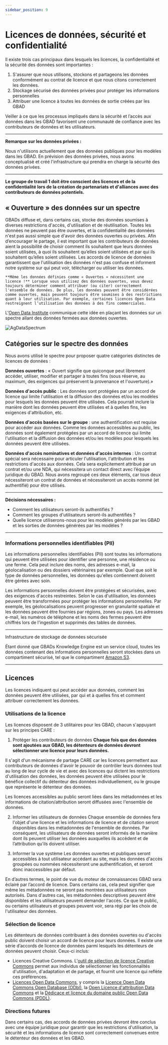 ```yaml
---
sidebar_position: 9
---
```

# Licences de données, sécurité et confidentialité

Il existe trois cas principaux dans lesquels les licences, la confidentialité et la sécurité des données sont importantes :

1. S'assurer que nous utilisons, stockons et partageons les données conformément au contrat de licence et que nous citons correctement les données.
2. Stockage sécurisé des données privées pour protéger les informations personnelles
3. Attribuer une licence à toutes les données de sortie créées par les GBAD

Veiller à ce que les processus impliqués dans la sécurité et l’accès aux données dans les GBAD favorisent une communauté de confiance avec les contributeurs de données et les utilisateurs.

---

**Remarque sur les données privées :**

Nous n'utilisons actuellement que des données publiques pour les modèles dans les GBAD. En prévision des données privées, nous avons conceptualisé et créé l'infrastructure qui prendra en charge la sécurité des données privées.

---

**Le groupe de travail 1 doit être conscient des licences et de la confidentialité lors de la création de partenariats et d'alliances avec des contributeurs de données potentiels.**

## « Ouverture » ​​des données sur un spectre

GBADs diffuse et, dans certains cas, stocke des données soumises à diverses restrictions d'accès, d'utilisation et de réutilisation. Toutes les données ne peuvent pas être ouvertes, et la confidentialité des données n'est pas aussi simple que d'avoir des données ouvertes ou privées. Afin d’encourager le partage, il est important que les contributeurs de données aient la possibilité de choisir comment ils souhaitent que leurs données soient utilisées, à quoi ils souhaitent qu’elles soient utilisées et par qui ils souhaitent qu’elles soient utilisées. Les accords de licence de données garantissent que l'utilisation des données n'est pas confuse et informent notre système sur qui peut voir, télécharger ou utiliser les données.

```{marge}
**Même les données définies comme « Ouvertes » nécessitent une licence !** Lorsque vous utilisez des données ouvertes, vous devez toujours déterminer comment attribuer (ou citer) correctement l'ensemble de données. De plus, les données peuvent être considérées comme ouvertes, mais peuvent toujours être soumises à des restrictions quant à leur utilisation. Par exemple, certaines licences Open Data restreignent l’utilisation des données à des fins commerciales.
```

L'[Open Data Institute](https://theodi.org/about-the-odi/) communique cette idée en plaçant les données sur un spectre allant des données fermées aux données ouvertes.

![AgDataSpectrum](http://gbadske.org/Documentation/DataGovernanceHandbook/_images/20210723_AgDataSpectrum_ODI.png)

## Catégories sur le spectre des données

Nous avons utilisé le spectre pour proposer quatre catégories distinctes de licences de données :

**Données ouvertes** : « Ouvert signifie que quiconque peut librement accéder, utiliser, modifier et partager à toutes fins (sous réserve, au maximum, des exigences qui préservent la provenance et l'ouverture).»

**Données d'accès public** : Les données sont protégées par un accord de licence qui limite l'utilisation et la diffusion des données et/ou les modèles pour lesquels les données peuvent être utilisées. Cela pourrait inclure la manière dont les données peuvent être utilisées et à quelles fins, les exigences d'attribution, etc.

**Données d'accès basées sur le groupe** : une authentification est requise pour accéder aux données. Comme les données accessibles au public, les données sont également protégées par un accord de licence qui limite l'utilisation et la diffusion des données et/ou les modèles pour lesquels les données peuvent être utilisées.

**Données d'accès nominatives et données d'accès internes** : Un contrat spécial sera nécessaire pour articuler l'utilisation, l'attribution et les restrictions d'accès aux données. Cela sera explicitement attribué par un contrat et/ou une NDA, qui nécessitera un contact direct avec l’équipe juridique du GBAD. Nous avons regroupé ces deux éléments, car tous deux nécessiteront un contrat de données et nécessiteront un accès nommé (et authentifié) pour être utilisés.

---

**Décisions nécessaires :**

* Comment les utilisateurs seront-ils authentifiés ?
* Comment les groupes d'utilisateurs seront-ils authentifiés ?
* Quelle licence utiliserons-nous pour les modèles générés par les GBAD et les sorties de données générées par les modèles ?

---

### Informations personnelles identifiables (PII)

Les informations personnelles identifiables (PII) sont toutes les informations qui peuvent être utilisées pour identifier une personne, une résidence ou une ferme. Cela peut inclure des noms, des adresses e-mail, la géolocalisation ou des dossiers vétérinaires par exemple. Quel que soit le type de données personnelles, les données qu'elles contiennent doivent être gérées avec soin.

Les informations personnelles doivent être protégées et sécurisées, avec des exigences d'accès restreintes. Selon le cas d'utilisation, les données peuvent être transformées pour protéger les informations personnelles. Par exemple, les géolocalisations peuvent progresser en granularité spatiale et les données peuvent être fournies par régions, zones ou pays. Les adresses e-mail, les numéros de téléphone et les noms des fermes peuvent être chiffrés lors de l'ingestion et supprimés des tables de données.

---

Infrastructure de stockage de données sécurisée

Étant donné que GBADs Knowledge Engine est un service cloud, toutes les données contenant des informations personnelles seront stockées dans un compartiment sécurisé, tel que le compartiment [Amazon S3](https://aws.amazon.com/s3/).

---

## Licences

Les licences indiquent qui peut accéder aux données, comment les données peuvent être utilisées, par qui et à quelles fins et comment attribuer correctement les données.

### Utilisations de la licence
Les licences disposent de 3 utilitaires pour les GBAD, chacun s'appuyant sur les principes CARE :

1. Protéger les contributeurs de données
**Chaque fois que des données sont ajoutées aux GBAD, les détenteurs de données devront sélectionner une licence pour leurs données.**

Il s'agit d'un mécanisme de partage CARE car les licences permettent aux contributeurs de données d'avoir le pouvoir de contrôler leurs données tout au long de leur cycle de vie et avec des licences qui dictent les restrictions d'utilisation des données, les données peuvent être utilisées pour le bénéfice collectif du détenteur des données individuellement, ou le groupe que représente le détenteur des données.

Les licences accessibles au public seront liées dans les métadonnées et les informations de citation/attribution seront diffusées avec l'ensemble de données.

2. Informer les utilisateurs de données
Chaque ensemble de données fera l'objet d'une licence et les informations de licence et de citation seront disponibles dans les métadonnées de l'ensemble de données. Par conséquent, les utilisateurs de données seront informés de la manière dont ils peuvent utiliser les données auxquelles ils accèdent et de l’attribution qu’ils doivent utiliser.

3. Informer la vue système
Les données ouvertes et publiques seront accessibles à tout utilisateur accédant au site, mais les données d'accès groupées ou nommées nécessiteront une authentification, et seront donc inaccessibles par défaut.

En d’autres termes, le point de vue du moteur de connaissances GBAD sera éclairé par l’accord de licence. Dans certains cas, cela peut signifier que même les métadonnées ne seront pas montrées aux utilisateurs non autorisés. Dans d'autres cas, les métadonnées descriptives peuvent être disponibles et les utilisateurs peuvent demander l'accès. Ce que le public, ou certains utilisateurs et groupes peuvent voir, sera régi par les choix de l'utilisateur des données.

### Sélection de licence

Les détenteurs de données contribuant à des données ouvertes ou d'accès public doivent choisir un accord de licence pour leurs données. Il existe une série d’accords de licence de données parmi lesquels les détenteurs de données peuvent choisir. Ceux-ci inclus:

* Licences Creative Commons. L'[outil de sélection de licence Creative Commons](https://creativecommons.org/choose/) permet aux individus de sélectionner les fonctionnalités d'utilisation, d'adaptation et de partage, et fournit une licence qui reflète ces préférences.
* [Licences Open Data Commons](https://opendatacommons.org/licenses/), y compris la [Licence Open Data Commons Open Database (ODbl)](https://opendatacommons.org/licenses/odbl/), la [Open Licence d'attribution Data Commons](https://opendatacommons.org/licenses/by/) et la [Dédicace et licence du domaine public Open Data Commons (PDDL)](https://opendatacommons.org/licenses/pddl/).

### Directions futures

Dans certains cas, des accords de données privées devront être conclus avec une équipe juridique pour garantir que les restrictions d'utilisation, la sécurité et les informations de licence sont correctement convenues entre le détenteur des données et les GBAD.

<!-- Licences lisibles par machine
GBADs étudie comment rendre les licences lisibles par machine, afin que les données qui circulent via le moteur de connaissances et sont stockées dans les référentiels GBADs puissent être plus ÉQUITABLES. De plus, nous utilisons des restrictions de confidentialité des données pour éclairer les vues du système pour différents utilisateurs afin de contribuer à protéger les exigences d'utilisation définies par les contributeurs de données. -->

<!--
```{avertissement} Décision nécessaire
Les GBAD doivent déterminer si les contributeurs de données peuvent modifier la licence de leurs données après les avoir soumises et, si oui, comment communiquer avec les personnes susceptibles d'avoir téléchargé les données en question. De plus, les GBAD doivent décider de la manière dont la rétraction des données affecte les modèles préexistants.
```
-->


<!---

Types de données
GBADs est un courtier de confiance pour

les types de données suivants : autochtones, universitaires, non corporatifs (par exemple ONG),
données d’entreprise et commerciales (tableau 1). Grâce à des collaborations avec des programmes de sensibilisation communautaire et
Pour d’autres organisations, les GBAD peuvent également servir de référentiel unique pour des données particulières. Les données peuvent tomber dans
plusieurs catégories (par exemple, les données peuvent être d’entreprise et commerciales). Nous pouvons également classer les données
comme ouvert (accessible à tous) ou privé (accessible uniquement à un ensemble défini d'utilisateurs). Les définitions
de chaque type de données fournit une base pour comprendre les spécifications de propriété, d'accès et de licence
des données traitées par GBADs et ses utilisateurs.

Les types de données et d'utilisateurs sont encore affinés car ils seront utilisés pour déterminer la vue du portail de données.
interface. Par exemple, un vocabulaire contrôlé est nécessaire pour définir correctement les données autochtones. Dans le
Dans le contexte canadien, marquer les données simplement comme « données autochtones » n'est pas adéquat pour définir correctement la provenance.
et la gouvernance de ces actifs de données. Il existe de nombreux types de peuples autochtones au Canada (Métis, Premières Nations,
etc.), chacun provenant de différentes régions du pays et avec des traditions et coutumes différentes. Par conséquent, afin
pour que les données soient d'un bénéfice collectif, elles doivent être correctement étiquetées selon le type de données autochtones auxquelles elles correspondent.
est liée à.

De même, pour les petits acteurs, il peut y avoir des besoins ontologiques qui ne sont pas encore anticipés, surtout lorsque
en considérant chaque partie prenante dans une perspective globale. Si nous souhaitons être un courtier de données « de confiance » pour les petites
parties prenantes, groupes privés et marginalisés, il est important que nous travaillions avec nos contributeurs de données, en particulier
ceux qui n'ont pas d'électricité, pour annoter nos données de manière à ce qu'elles soient pour le bénéfice collectif des petites parties prenantes
(et pas seulement grand). --->

<!---Tableau 1 : Définitions des types de données

| Type de données | Définition |
| --- | --- |
| Données autochtones | Toutes les données appartenant aux peuples autochtones et à leurs territoires, y compris, mais sans s'y limiter, les données liées au patrimoine culturel, aux connaissances, aux ressources naturelles, aux pratiques et aux langues. Cela inclut les données « collectées par les gouvernements et les institutions sur les peuples autochtones et leurs territoires » (GIDA, 2019). |
|Données académiques | Données détenues ou collectées par des personnes appartenant à des institutions académiques telles que des universités. Cela comprend les données disponibles dans des articles de revues universitaires et les données collectées via des procédures expérimentales pour la recherche. |
| Référentiels de données GBADs | Données collectées grâce à des collaborations avec les GBAD, tels que des partenariats avec des communautés, des chercheurs, des institutions universitaires et des ONG. Notez que les données hébergées par les GBAD peuvent appartenir à d'autres catégories (c'est-à-dire que les données hébergées par les GBAD peuvent également être des données académiques), mais les GBAD régiront la licence ainsi que le degré de disponibilité et d'ouverture de ces données. |
| Données commerciales | Données provenant d'organisations commerciales, généralement, mais sans s'y limiter, selon une méthode de comptabilité d'exercice payante. |
| Données d'entreprise | Données obtenues auprès d’une entreprise, d’une organisation ou d’un groupe. Cela inclut les données provenant des gouvernements et des Nations Unies, telles que la Banque mondiale et la FAO. |
| Données non-corporatives | Données provenant d'entités non morales, d'organisations ou de particuliers. |
```{note} Les données peuvent être commerciales et d'entreprise, ou non commerciales.
``` --->


<!---

Licence


Pour garantir que les données sont FAIR(S) et CARE, les informations de licence pour chaque source de données seront accessibles aux utilisateurs dans le
métadonnées. Les informations de licence doivent être accessibles pour garantir que les utilisateurs peuvent évaluer la réutilisation des données et se conformer
avec des restrictions potentielles d’utilisation des données et des exigences d’attribution. Des informations claires et accessibles sur les restrictions d’utilisation des données
sont particulièrement importants pour le respect des principes de CARE ; en particulier, pour protéger la souveraineté des données autochtones et lever la
droits et intérêts de tous les contributeurs de données autochtones du GBAD (CARE:A1;A2;A3).

```{avertissement} Décision nécessaire
GBADs doit déterminer s'il a l'intention d'avoir une licence privilégiée pour toutes les données hébergées dans ses référentiels de données et si
cette licence doit garantir que les données ne peuvent pas être utilisées à des fins commerciales.
```

Les métadonnées de chaque source de données doivent inclure une URL vers le contrat de licence des données et toutes les métadonnées associées (le cas échéant).

Une liste des accords de licence de données communs a été collectée et est disponible à l'Annexe F : Accords de licence communs. Dans
dans certains cas, comme pour les données provenant de sources non professionnelles, les informations sur les licences peuvent ne pas avoir été déterminées ou décidées
sur. Les contributeurs de données recevront notre liste d'accords de licence de données préférés ou seront encouragés à sélectionner une licence.
à l'aide de [l'outil de sélection de licence Creative Commons](https://creativecommons.org/choose/).

Pour garantir que les données sont utilisées pour le bénéfice collectif des peuples autochtones, les contributeurs de données autochtones peuvent choisir de gouverner
qui a accès à leurs données (CARE:A2). Le portail de données GBADs sera conçu pour tenir compte de cette distinction et garantir la
sécurité et confidentialité des parties impliquées.

Gestion des données ouvertes et privées
-------------------------------

Le portail de données GBADs est un courtier de données, ce qui signifie que nous traitons et fournissons des données provenant d'autres sources. Ce n’est donc pas
à la discrétion des GBADs pour déterminer qui peut accéder aux données qui ne sont pas hébergées par les GBADs. Pour garantir que les droits des données
les contributeurs sont respectés, le portail de données et le site informatique garantiront que les données sont sécurisées et accessibles uniquement
par les personnes identifiées par les contributeurs/propriétaires de données.

Comme suggéré par FAIR:A2, les métadonnées de toutes les sources de données (ouvertes et privées) seront disponibles via un portail de recherche de métadonnées et
resteront accessibles même dans le cas où les données ne seraient plus disponibles via le portail GBADs. Cependant, toutes les données
correspondant aux métadonnées seront disponibles pour tous les utilisateurs. Étant donné que les informations de provenance sont incluses dans les métadonnées, cela
permettre aux utilisateurs de données de suivre les sources de données archivées jusqu'à leur propriétaire d'origine.

GBADs anticipe les types d'utilisateurs suivants :
- Utilisateurs académiques
- Utilisateurs d'entreprise
- Utilisateurs non professionnels
- Utilisateurs commerciaux

Les (méta)données ouvertes seront accessibles publiquement à tous les utilisateurs des GBAD. Voir Mécanismes de partage de données pour plus d'informations sur
comment le système GBADs gérera différents types d'utilisateurs et restrictions de données, tout en gardant la confidentialité et la sécurité une priorité pour le système. --->

